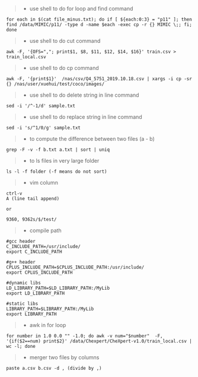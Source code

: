 > * use shell to do for loop and find command
```shell
for each in $(cat file_minus.txt); do if [ ${each:0:3} = "p11" ]; then find /data/MIMIC/p11/ -type d -name $each -exec cp -r {} MIMIC \;; fi; done
```
> * use shell to do cut command
```shell
awk -F, '{OFS=","; print$1, $8, $11, $12, $14, $16}' train.csv > train_local.csv
```
> * use shell to do cp command
```shell
awk -F, '{print$1}'  /nas/csv/Q4_5751_2019.10.18.csv | xargs -i cp -sr {} /nas/user/xuehui/test/coco/images/
```
> * use shell to do delete string in line command
```shell
sed -i '/^-1/d' sample.txt
```
> * use shell to do replace string in line command
```shell
sed -i 's/^1/0/g' sample.txt
```
>  * to compute the difference between two files (a - b)
```shell
grep -F -v -f b.txt a.txt | sort | uniq
```
>  * to ls files in very large folder
```shell
ls -l -f folder (-f means do not sort)
```
>  * vim column 
```shell
ctrl-v
A (line tail append)

or

9360, 9362s/$/test/
```
>  * compile path
```shell
#gcc header
C_INCLUDE_PATH=/usr/include/
export C_INCLUDE_PATH

#g++ header
CPLUS_INCLUDE_PATH=$CPLUS_INCLUDE_PATH:/usr/include/
export CPLUS_INCLUDE_PATH

#dynamic libs
LD_LIBRARY_PATH=$LD_LIBRARY_PATH:/MyLib
export LD_LIBRARY_PATH

#static libs
LIBRARY_PATH=$LIBRARY_PATH:/MyLib
export LIBRARY_PATH
```

> * awk in for loop 
```shell
for number in 1.0 0.0 "" -1.0; do awk -v num="$number"  -F, '{if($2==num) print$2}' /data/Chexpert/CheXpert-v1.0/train_local.csv | wc -l; done
```
> * merger two files by columns
```shell
paste a.csv b.csv -d , (divide by ,)
```
